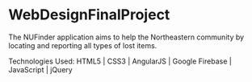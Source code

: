 # WebDesignFinalProject
The NUFinder application aims to help the Northeastern community by locating and reporting all types of lost items.

Technologies Used:
HTML5 | CSS3 | AngularJS | Google Firebase | JavaScript | jQuery

